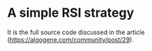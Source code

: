 # A simple RSI strategy

It is the full source code discussed in the article (https://algogene.com/community/post/29).

